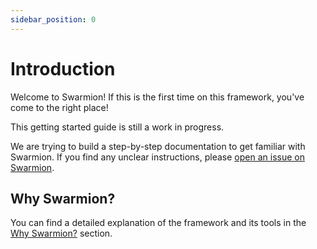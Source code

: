 ```yaml
---
sidebar_position: 0
---
```


# Introduction

Welcome to Swarmion! If this is the first time on this framework, you've come to the right place!

This getting started guide is still a work in progress.

We are trying to build a step-by-step documentation to get familiar with Swarmion. If you find any unclear instructions, please [open an issue on Swarmion](https://github.com/swarmion/swarmion/issues).

## Why Swarmion?

You can find a detailed explanation of the framework and its tools in the [Why Swarmion?](/docs/why-swarmion) section.
